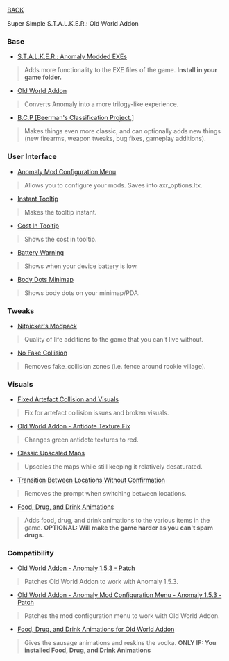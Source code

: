
[BACK](..)

Super Simple S.T.A.L.K.E.R.: Old World Addon

### Base
- [S.T.A.L.K.E.R.: Anomaly Modded EXEs](https://github.com/themrdemonized/xray-monolith/releases/latest)
> Adds more functionality to the EXE files of the game. **Install in your game folder.**

- [Old World Addon](https://www.moddb.com/mods/stalker-anomaly/addons/152-old-world-addon)
> Converts Anomaly into a more trilogy-like experience.

- [B.C.P [Beerman's Classification Project.]](https://www.moddb.com/mods/stalker-anomaly/addons/bcp-beermans-classification-project)
> Makes things even more classic, and can optionally adds new things (new firearms, weapon tweaks, bug fixes, gameplay additions).

### User Interface
- [Anomaly Mod Configuration Menu](https://www.moddb.com/mods/stalker-anomaly/addons/anomaly-mod-configuration-menu)
> Allows you to configure your mods. Saves into axr_options.ltx.

- [Instant Tooltip](https://www.moddb.com/mods/stalker-anomaly/addons/instant-tooltip-for-rc18-23)
> Makes the tooltip instant.

- [Cost In Tooltip](https://www.moddb.com/mods/stalker-anomaly/addons/cost-in-tool-tip-u4h8-and-rc18-23)
> Shows the cost in tooltip.

- [Battery Warning](https://www.moddb.com/mods/stalker-anomaly/addons/batterywarning)
> Shows when your device battery is low.

- [Body Dots Minimap](https://www.moddb.com/mods/stalker-anomaly/addons/bodydotsminimap-white-dots-but-blue)
> Shows body dots on your minimap/PDA.

### Tweaks
- [Nitpicker's Modpack](https://www.moddb.com/mods/stalker-anomaly/addons/nitpickermodpack)
> Quality of life additions to the game that you can't live without.

- [No Fake Collision](https://www.moddb.com/mods/stalker-anomaly/addons/no-fake-collision)
> Removes fake_collision zones (i.e. fence around rookie village).

### Visuals
- [Fixed Artefact Collision and Visuals](https://www.moddb.com/mods/stalker-anomaly/addons/fixed-artefact-collision-and-visuals-152)
> Fix for artefact collision issues and broken visuals.

- [Old World Addon - Antidote Texture Fix](https://www.moddb.com/mods/stalker-anomaly/addons/antidote-texture-fix-for-old-world-addon-152)
> Changes green antidote textures to red.

- [Classic Upscaled Maps](https://www.moddb.com/mods/stalker-anomaly/addons/classic-upscaled-maps)
> Upscales the maps while still keeping it relatively desaturated.

- [Transition Between Locations Without Confirmation](https://www.moddb.com/mods/stalker-anomaly/addons/transition-between-locations-without-confirmation)
> Removes the prompt when switching between locations.

- [Food, Drug, and Drink Animations](https://www.moddb.com/mods/stalker-anomaly/addons/food-drug-and-drinks-animations-reuploaded)
> Adds food, drug, and drink animations to the various items in the game. **OPTIONAL: Will make the game harder as you can't spam drugs.**

### Compatibility
- [Old World Addon - Anomaly 1.5.3 - Patch](https://www.moddb.com/mods/stalker-anomaly/addons/old-world-addon-adaptation-for-anomaly-153)
> Patches Old World Addon to work with Anomaly 1.5.3.

- [Old World Addon - Anomaly Mod Configuration Menu - Anomaly 1.5.3 - Patch](https://www.moddb.com/mods/stalker-anomaly/addons/mcm-patch-for-old-world-aaddon-anomaly-153-153)
> Patches the mod configuration menu to work with Old World Addon.

- [Food, Drug, and Drink Animations for Old World Addon](https://www.moddb.com/mods/stalker-anomaly/addons/food-drugs-and-drink-animations-for-old-world-addon)
> Gives the sausage animations and reskins the vodka. **ONLY IF: You installed Food, Drug, and Drink Animations**